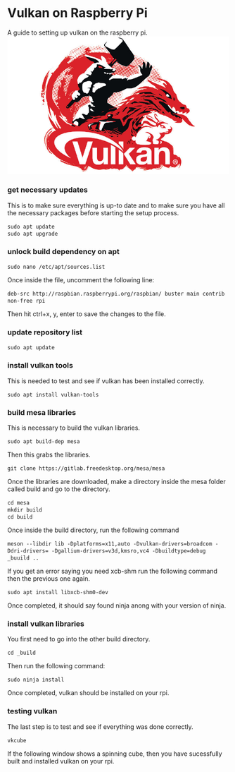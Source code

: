 # Vulkan on Raspberry Pi
A guide to setting up vulkan on the raspberry pi.
![vulkan logo](https://github.com/link-does-mods/vulkan_on_rpi/blob/main/Vulkan%20Logo.jpg?raw=true)
### get necessary updates
This is to make sure everything is up-to date and to make sure you have all the necessary packages before starting the setup process.
```
sudo apt update
sudo apt upgrade
```
### unlock build dependency on apt
```
sudo nano /etc/apt/sources.list
```
Once inside the file, uncomment the following line:
```
deb-src http://raspbian.raspberrypi.org/raspbian/ buster main contrib non-free rpi
```
Then hit ctrl+x, y, enter to save the changes to the file.
### update repository list
```
sudo apt update
```
### install vulkan tools
This is needed to test and see if vulkan has been installed correctly.
```
sudo apt install vulkan-tools
```
### build mesa libraries
This is necessary to build the vulkan libraries.
```
sudo apt build-dep mesa
```
Then this grabs the libraries. 
```
git clone https://gitlab.freedesktop.org/mesa/mesa
```
Once the libraries are downloaded, make a directory inside the mesa folder called build and go to the directory.
```
cd mesa
mkdir build
cd build
```
Once inside the build directory, run the following command
```
meson --libdir lib -Dplatforms=x11,auto -Dvulkan-drivers=broadcom -Ddri-drivers= -Dgallium-drivers=v3d,kmsro,vc4 -Dbuildtype=debug _buuild ..
```
If you get an error saying you need xcb-shm run the following command then the previous one again.
```
sudo apt install libxcb-shm0-dev
```
Once completed, it should say found ninja anong with your version of ninja.
### install vulkan libraries
You first need to go into the other build directory.
```
cd _build
```
Then run the following command:
```
sudo ninja install
```
Once completed, vulkan should be installed on your rpi.
### testing vulkan
The last step is to test and see if everything was done correctly.
```
vkcube
```
If the following window shows a spinning cube, then you have sucessfully built and installed vulkan on your rpi.
